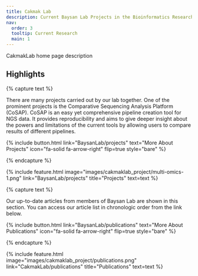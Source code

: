 ```yaml
---
title: Cakmak Lab
description: Current Baysan Lab Projects in the Bioinformatics Research Group
nav:
  order: 3
  tooltip: Current Research
  main: 1
---
```


CakmakLab home page description

## Highlights

{% capture text %}

There are many projects carried out by our lab together. One of the prominent projects is the Comparative Sequencing Analysis Platform (CoSAP). CoSAP is an easy yet comprehensive pipeline creation tool for NGS data. It provides reproducibility and aims to give deeper insight about the powers and limitations of the current tools by allowing users to compare results of different pipelines.

{%
  include button.html
  link="BaysanLab/projects"
  text="More About Projects"
  icon="fa-solid fa-arrow-right"
  flip=true
  style="bare"
%}

{% endcapture %}

{%
  include feature.html
  image="images/cakmaklab_project/multi-omics-1.png"
  link="BaysanLab/projects"
  title="Projects"
  text=text
%}

{% capture text %}

Our up-to-date articles from members of Baysan Lab are shown in this section. You can access our article list in chronologic order from the link below.

{%
  include button.html
  link="BaysanLab/publications"
  text="More About Publications"
  icon="fa-solid fa-arrow-right"
  flip=true
  style="bare"
%}

{% endcapture %}

{%
  include feature.html
  image="images/cakmaklab_project/publications.png"
  link="CakmakLab/publications"
  title="Publications"
  text=text
%}
